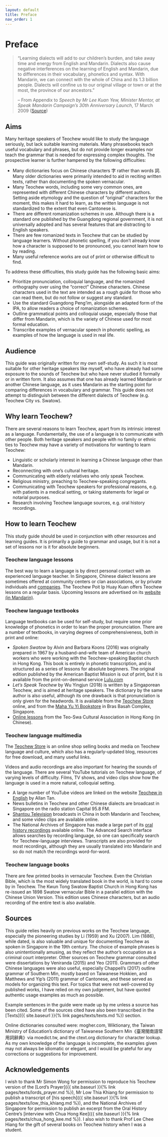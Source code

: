 ```yaml
---
layout: default
title: Preface
nav_order: 1
---
```


Preface
=======

> “Learning dialects will add to our children’s burden, and take away time and energy from English and Mandarin. Dialects also cause negative interferences on the learning of English and Mandarin, due to differences in their vocabulary, phonetics and syntax. With Mandarin, we can connect with the whole of China and its 1.3 billion people. Dialects will confine us to our original village or town or at the most, the province of our ancestors.”
>
> – From Appendix to *Speech by Mr Lee Kuan Yew, Minister Mentor, at Speak Mandarin Campaign’s 30th Anniversary Launch*, 17 March 2009 ([Source](http://www.nas.gov.sg/archivesonline/speeches/record-details/800148b7-115d-11e3-83d5-0050568939ad))

Aims
----

Many heritage speakers of Teochew would like to study the language seriously, but lack suitable learning materials. Many phrasebooks teach useful vocabulary and phrases, but do not provide longer examples nor teach the grammar that is needed for expressing complex thoughts. The prospective learner is further hampered by the following difficulties:

-   Many dictionaries focus on Chinese characters 字 rather than words 詞. Many older dictionaries were primarily intended to aid in reciting written texts, rather than documenting the spoken vernacular.
-   Many Teochew words, including some very common ones, are represented with different Chinese characters by different authors. Setting aside etymology and the question of “original” characters for the moment, this makes it hard to learn, as the written language is not standardized to the extent that even Cantonese is.
-   There are different romanization schemes in use. Although there is a standard one published by the Guangdong regional government, it is not universally adopted and has several features that are distracting to English speakers.
-   There are few romanized texts in Teochew that can be studied by language learners. Without phonetic spelling, if you don’t already know how a character is supposed to be pronounced, you cannot learn how to by reading.
-   Many useful reference works are out of print or otherwise difficult to find.

To address these difficulties, this study guide has the following basic aims:

-   Prioritize pronunciation, colloquial language, and the romanized orthography over using the “correct” Chinese characters. Chinese characters used in the text are intended as a rough guide for those who can read them, but do not follow or suggest any standard.
-   Use the standard Guangdong Peng’im, alongside an adapted form of the IPA, to allow readers a choice of romanization schemes.
-   Outline grammatical points and colloquial usage, especially those that differ from Mandarin, which is the variety of Chinese used for most formal education.
-   Transcribe examples of vernacular speech in phonetic spelling, as examples of how the language is used in real life.

Audience
--------

This guide was originally written for my own self-study. As such it is most suitable for other heritage speakers like myself, who have already had some exposure to the sounds of Teochew but who have never studied it formally or in written form. It also assumes that one has already learned Mandarin or another Chinese language, as it uses Mandarin as the starting point for comparing differences in vocabulary and grammar. This guide does not attempt to distinguish between the different dialects of Teochew (e.g. Teochew City vs. Swatow).

Why learn Teochew?
------------------

There are several reasons to learn Teochew, apart from its intrinsic interest as a language. Fundamentally, the use of a language is to communicate with other people. Both heritage speakers and people with no family or ethnic ties to Teochew may have a variety of motivations for wanting to learn Teochew:

-   Linguistic or scholarly interest in learning a Chinese language other than Mandarin.
-   Reconnecting with one’s cultural heritage.
-   Communicating with elderly relatives who only speak Teochew.
-   Religious ministry, preaching to Teochew-speaking congregants.
-   Communicating with Teochew speakers for professional reasons, e.g. with patients in a medical setting, or taking statements for legal or notarial purposes.
-   Research involving Teochew language sources, e.g. oral history recordings.

How to learn Teochew
--------------------

This study guide should be used in conjunction with other resources and learning guides. It is primarily a guide to grammar and usage, but it is not a set of lessons nor is it for absolute beginners.

### Teochew language lessons

The best way to learn a language is by direct personal contact with an experienced language teacher. In Singapore, Chinese dialect lessons are sometimes offered at community centers or clan associations, or by private individuals and [companies](https://learndialect.sg). The Teochew Poit Ip Huay Kuan offers Teochew lessons on a regular basis. Upcoming lessons are advertised on its [website (in Mandarin)](http://teochew.sg/).

### Teochew language textbooks

Language textbooks can be used for self-study, but require some prior knowledge of phonetics in order to lean the proper pronunciation. There are a number of textbooks, in varying degrees of comprehensiveness, both in print and online:

-   *Spoken Swatow* by Alvin and Barbara Koons (2016) was originally prepared in 1967 by a husband-and-wife team of American church workers who were working with the Teochew-speaking Baptist church in Hong Kong. This book is entirely in phonetic transcription, and is structured as a series of lessons for absolute beginners. The original edition published by the American Baptist Mission is out of print, but it is available from the print-on-demand service [Lulu.com](https://www.lulu.com/shop/search.ep?keyWords=Spoken+Swatow&type)
-   *Let’s Speak Teochew* by Wu Yingjun (2018) is written by a Singaporean Teochew, and is aimed at heritage speakers. The dictionary by the same author is also useful, although its one drawback is that pronunciation is only given for the headwords. It is available from the [Teochew Store](https://www.theteochewstore.org/products/lets-speak-teochew) online, and from the [Maha Yu Yi Bookstore](https://www.yuyi.com.sg) in Bras Basah Complex, Singapore.
-   [Online lessons](http://www.tc-culture.hk/lang/index.html) from the Teo-Swa Cultural Association in Hong Kong (in Chinese).

### Teochew language multimedia

The [Teochew Store](https://www.theteochewstore.org/) is an online shop selling books and media on Teochew language and culture, which also has a regularly-updated blog, resources for free download, and many useful links.

Videos and audio recordings are also important for hearing the sounds of the language. There are several YouTube tutorials on Teochew language, of varying levels of difficulty. Films, TV shows, and video clips show how the language is used in a more natural, colloquial setting.

-   A large number of YouTube videos are linked on the website [Teochew in English](http://teochewinenglish.weebly.com/) by Allan Tan.
-   News bulletins in Teochew and other Chinese dialects are broadcast in Singapore on the radio station Capital 95.8 FM.
-   [Shantou Television](http://www.strtv.cn/) broadcasts in China in both Mandarin and Teochew, and some video clips are available online.
-   The National Archives of Singapore has made a large part of its [oral history recordings](http://www.nas.gov.sg/archivesonline/oral_history_interviews/) available online. The Advanced Search interface allows searches by recording language, so one can specifically search for Teochew-language interviews. Transcripts are also provided for most recordings, although they are usually translated into Mandarin and so do not match the recordings word-for-word.

### Teochew language books

There are few printed books in vernacular Teochew. Even the Christian Bible, which is the most widely translated book in the world, is hard to come by in Teochew. The Kwun Tong Swatow Baptist Church in Hong Kong has re-issued an 1898 Swatow vernacular Bible in a parallel edition with the Chinese Union Version. This edition uses Chinese characters, but an audio recording of the entire text is also available.

Sources
-------

This guide relies heavily on previous works on the Teochew language, especially the pioneering studies by Li (1959) and Xu (2007). Lim (1886), while dated, is also valuable and unique for documenting Teochew as spoken in Singapore in the 19th century. The choice of example phrases is also unintentionally amusing, as they reflect the author’s occupation as a criminal court interpreter. Other sources on Teochew grammar consulted were dissertations by Veniranda (2015) and Yeo (2011). Grammars of other Chinese languages were also useful, especially Chappell’s (2017) outline grammar of Southern Min, mostly based on Taiwanese Hokkien, and Matthews and Yip’s (2011) grammar of Cantonese, and these served as models for organizing this text. For topics that were not well-covered by published works, I have relied on my own judgement, but have quoted authentic usage examples as much as possible.

Example sentences in the guide were made up by me unless a source has been cited. Some of the sources cited have also been transcribed in the [Texts]({{ site.baseurl }}{% link pages/texts/texts.md %}) section.

Online dictionaries consulted were: mogher.com, Wiktionary, the Taiwan Ministry of Education’s dictionary of Taiwanese Southern Min《臺灣閩南語常用詞辭典》via moedict.tw, and the ctext.org dictionary for character lookup. As my own knowledge of the language is incomplete, the examples given may not always be idiomatic or elegant, and I would be grateful for any corrections or suggestions for improvement.

Acknowledgements
----------------

I wish to thank Mr Simon Wong for permission to reproduce his Teochew version of the [Lord’s Prayer]({{ site.baseurl }}{% link pages/texts/lords_prayer.md %}), Mr Low Thia Khiang for permission to publish a transcript of [his speech]({{ site.baseurl }}{% link pages/texts/low_thia_khiang.md %}), and the National Archives of Singapore for permission to publish an excerpt from the Oral History Centre’s [interview with Chua Hong Kee]({{ site.baseurl }}{% link pages/texts/chua_hong_kee.md %}). I also wish to thank Prof Lee Chee Hiang for the gift of several books on Teochew history when I was a student.
